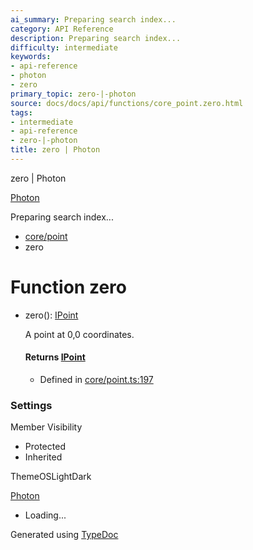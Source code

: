 ```yaml
---
ai_summary: Preparing search index...
category: API Reference
description: Preparing search index...
difficulty: intermediate
keywords:
- api-reference
- photon
- zero
primary_topic: zero-|-photon
source: docs/docs/api/functions/core_point.zero.html
tags:
- intermediate
- api-reference
- zero-|-photon
title: zero | Photon
---
```

zero | Photon

[Photon](../index.md)




Preparing search index...

* [core/point](../modules/core_point.md)
* zero

# Function zero

* zero(): [IPoint](../interfaces/core_schema.IPoint.md)

  A point at 0,0 coordinates.

  #### Returns [IPoint](../interfaces/core_schema.IPoint.md)

  + Defined in [core/point.ts:197](https://github.com/mwhite454/photon/blob/main/packages/photon/src/core/point.ts#L197)

### Settings

Member Visibility

* Protected
* Inherited

ThemeOSLightDark

[Photon](../index.md)

* Loading...

Generated using [TypeDoc](https://typedoc.org/)
